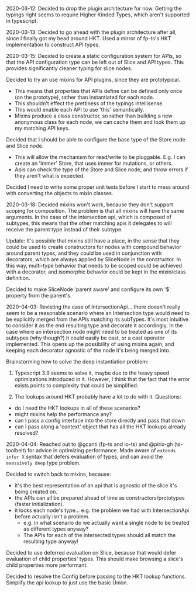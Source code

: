 2020-03-12: 
Decided to drop the plugin architecture for now. Getting the typings right seems to require Higher Kinded Types, which aren't supported in typescript.

2020-03-13:
Decided to go ahead with the plugin architecture after all, since I finally got my head around HKT. Used a mirror of fp-ts's HKT implementation to construct API types.

2020-03-15:
Decided to create a static configuration system for APIs, so that the API configuration type can be left out of Slice and API types. This provides significantly cleaner typing for slice nodes.

Decided to try an use mixins for API plugins, since they are prototypical. 
 - This means that properties that APIs define can be defined only once (on the prototype), rather than instantiated for each node.
 - This shouldn't effect the prettiness of the typings intellisense.
 - This would enable each API to use 'this' semantically.
 - Mixins produce a class constructor, so rather than building a new anonymous class for each node, we can cache them and look them up my matching API keys.

Decided that I should be able to configure the base type of the Store node and Slice node.
 - This will allow the mechanism for read/write to be pluggable. E.g. I can create an 'Immer' Store, that uses immer for mutations, or others.
 - Apis can check the type of the Store and Slice node, and throw errors if they aren't what is expected.

Decided I need to write some proper unit tests before I start to mess around with converting the objects to mixin classes.

2020-03-18:
Decided mixins won't work, because they don't support scoping for composition. The problem is that all mixins will have the same arguments. In the case of the intersection api, which is composed of subtypes, this means that the other matching apis it delegates to will receive the parent type instead of their subtype.

Update: It's possible that mixins still have a place, in the sense that they could be used to create constructors for nodes with compound behavior around parent types, and they could be used in conjunction with decorators, which are always applied by SliceNode in the constructor. In this way, multi-type behavior that needs to be scoped could be achieved with a decorator, and isomorphic behavior could be kept in the mixin/class definition.

Decided to make SliceNode 'parent aware' and configure its own '$' property from the parent's.

2020-04-03:
Revisting the case of IntersectionApi... there doesn't really seem to be a reasonable scenario where an Intersection type would need to be explicitly merged from the APIs matching its subTypes.
It's most intuitive to consider it as the end resulting type and decorate it accordingly.
In the case where an intersection node might need to be treated as one of its subtypes (why though?) it could easily be cast, or a cast operator implemented.
This opens up the possibility of using mixins again, and keeping each decorator agnostic of the node it's being merged into.

Brainstorming how to solve the deep instantiation problem:

1. Typescript 3.9 seems to solve it, maybe due to the heavy speed optimizations introduced in it. However, I think that the fact that the error exists points to complexity that could be simplified.

2. The lookups around HKT probably have a lot to do with it. Questions:
 - do I need the HKT lookups in all of these scenarios? 
 - might mixins help the performance any?
 - can I pass a config interface into the store directly and pass that down
 - can I pass along a 'context' object that has all the HKT lookups already resolved?

 2020-04-04:
 Reached out to @gcanti (fp-ts and io-ts) and @pirix-gh (ts-toolbelt) for advice in optimizing performance.
 Made aware of `extends infer X` syntax that defers evaluation of types, and can avoid the `exessively deep` type problem.

 Decided to switch back to mixins, because:
  - it's the best representation of an api that is agnostic of the slice it's being created on.
  - the APIs can all be prepared ahead of time as constructors/prototypes (faster initialization).
  - it locks each node's type... e.g. the problem we had with IntersectionApi before actually isn't a problem.
    - e.g. in what scenario do we actually want a single node to be treated as different types anyway?
    - The APIs for each of the intersected types should all match the resulting type anyway!

 Decided to use deferred evaluation on Slice, because that would defer evaluation of child properties' types. This should make browsing a slice's child properties more performant.

 Decided to resolve the Config before passing to the HKT lookup functions. Simplify the api lookup to just use the basic Union.